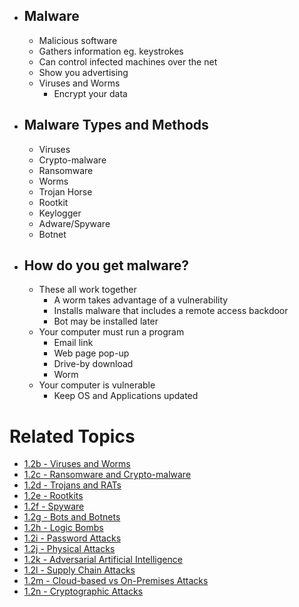 - ## Malware
	- Malicious software
	- Gathers information eg. keystrokes
	- Can control infected machines over the net
	- Show you advertising
	- Viruses and Worms
		- Encrypt your data
- ## Malware Types and Methods
	- Viruses
	- Crypto-malware
	- Ransomware
	- Worms
	- Trojan Horse
	- Rootkit
	- Keylogger
	- Adware/Spyware
	- Botnet
- ## How do you get malware?
	- These all work together
		- A worm takes advantage of a vulnerability
		- Installs malware that includes a remote access backdoor
		- Bot may be installed later
	- Your computer must run a program
		- Email link
		- Web page pop-up
		- Drive-by download
		- Worm
	- Your computer is vulnerable
		- Keep OS and Applications updated
# Related Topics
- [1.2b - Viruses and Worms](1.2b-Viruses-and-Worms.md)
- [1.2c - Ransomware and Crypto-malware](1.2c-Ransomware-and-Crypto-malware.md)
- [1.2d - Trojans and RATs](1.2d-Trojans-and-RATs.md)
- [1.2e - Rootkits](1.2e-Rootkits.md)
- [1.2f - Spyware](1.2f-Spyware.md)
- [1.2g - Bots and Botnets](1.2g-Bots-and-Botnets.md)
- [1.2h - Logic Bombs](1.2h-Logic-Bombs.md)
- [1.2i - Password Attacks](1.2i-Password-Attacks.md)
- [1.2j - Physical Attacks](1.2j-Physical-Attacks.md)
- [1.2k - Adversarial Artificial Intelligence](1.2k-Adversarial-Artificial-Intelligence.md)
- [1.2l - Supply Chain Attacks](1.2l-Supply-Chain-Attacks.md)
- [1.2m - Cloud-based vs On-Premises Attacks](1.2m-Cloud-based-vs-On-Premises-Attacks.md)
- [1.2n - Cryptographic Attacks](1.2n-Cryptographic-Attacks.md)